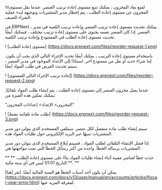 \nلمنع نفاد المخزون ، يمكنك تتبع مستوى إعادة ترتيب العنصر. عندما يقل مستوى المخزون عن مستوى إعادة الطلب ، يتم إخطار مدير المشتريات وتوجيهه لبدء عملية الشراء للصنف.

في ERPNext ، يمكنك تحديث مستوى إعادة ترتيب العنصر وإعادة ترتيب الكمية في مدير العنصر. إذا كان العنصر نفسه يحتوي على مستوى إعادة ترتيب مختلف ، فيمكنك أيضًا تحديث مستوى إعادة الطلب في المستودع وإعادة ترتيب الكمية.

! [مستوى إعادة الطلب] (https://docs.erpnext.com/files/reorder-request-1.png)

باستخدام مستوى إعادة الترتيب ، يمكنك أيضًا تحديد الإجراء التالي الذي يجب أن يكون. إما شراء جديد أو نقل من مستودع آخر. استنادًا إلى الإعداد الموجود في مدير العنصر ، سيتم تحديث الغرض في طلب المواد أيضًا.

! [إعادة ترتيب الإجراء التالي للمستوى] (https://docs.erpnext.com/files/reorder-request-2.png)

عندما يصل مخزون العنصر إلى مستوى إعادة الطلب ، يتم إنشاء طلب المواد تلقائيًا. يمكنك تمكين هذه الميزة من:

"المخزون> الإعداد> إعدادات المخزون"

! [طلب مادة تلقائية نشط] (https://docs.erpnext.com/files/reorder-request-3.png)

سيتم إنشاء طلب مادة منفصل لكل عنصر. سيتلقى المستخدم الذي يتولى دور مدير المشتريات تنبيهًا عبر البريد الإلكتروني حول طلبات المواد هذه.

إذا فشل الإنشاء التلقائي لطلب المواد ، فسيتم إبلاغ المستخدم الذي يتولى دور مدير المشتريات برسالة الخطأ. واحدة من أكثر رسائل الخطأ التي تمت مواجهتها هي:

** حدث خطأ لعناصر معينة أثناء إنشاء طلبات المواد بناءً على مستوى إعادة الطلب. ** ** التاريخ 01:01 ليس في أي سنة مالية. **

يمكن أن يكون أحد أسباب الخطأ هو السنة المالية أيضًا. انقر [هنا] (https://docs.erpnext.com/docs/v13/user/manual/en/accounts/articles/fiscal-year-error.html) لمعرفة المزيد عنها.